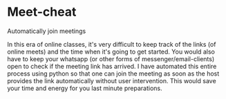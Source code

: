 # Meet-cheat
Automatically join meetings 



In this era of online classes, it's very difficult to keep track of the links (of online meets) and the time when it's going to get started. 
You would also have to keep your whatsapp (or other forms of messenger/email-clients) open to check if the meeting link has arrived. I have automated this entire process using python so that one can join the meeting as soon as the host provides the link automatically without user intervention. This would save your time and energy for you last minute preparations.